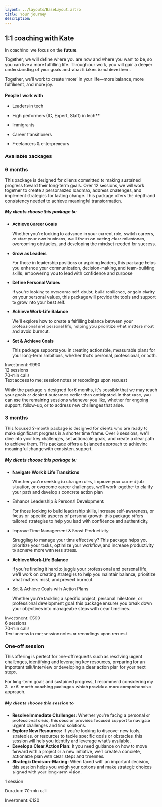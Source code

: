 ```yaml
---
layout: ../layouts/BaseLayout.astro
title: Your journey
description:
---
```


## **1:1 coaching with Kate**


In coaching, we focus on the **future**.

Together, we will define where you are now and where you want to be, so you can live a more fulfilling life. Through our work, you will gain a deeper understanding of your goals and what it takes to achieve them.

Together, we’ll work to create ‘more’ in your life—more balance, more fulfilment, and more joy.

#### People I work with

- Leaders in tech

- High performers (IC, Expert, Staff) in tech**

- Immigrants

- Career transitioners

- Freelancers & enterpreneurs

### Available packages 


### 6 months


This package is designed for clients committed to making sustained progress toward their long-term goals. Over 12 sessions, we will work together to create a personalized roadmap, address challenges, and implement strategies for lasting change. This package offers the depth and consistency needed to achieve meaningful transformation.

##### My clients choose this package to:

- **Achieve Career Goals**

	Whether you're looking to advance in your current role, switch careers, or start your own business, we'll focus on setting clear milestones, overcoming obstacles, and developing the mindset needed for success.


- **Grow as Leaders** 

	For those in leadership positions or aspiring leaders, this package helps you enhance your communication, decision-making, and team-building skills, empowering you to lead with confidence and purpose.


- **Define Personal Values** 

	If you're looking to overcome self-doubt, build resilience, or gain clarity on your personal values, this package will provide the tools and support to grow into your best self.


- **Achieve Work-Life Balance** 

	We'll explore how to create a fulfilling balance between your professional and personal life, helping you prioritize what matters most and avoid burnout.


- **Set & Achieve Goals**

	This package supports you in creating actionable, measurable plans for your long-term ambitions, whether that’s personal, professional, or both.

Investment: €990  
12 sessions  
70-min calls  
Text access to me; session notes or recordings upon request

While the package is designed for 6 months, it's possible that we may reach your goals or desired outcomes earlier than anticipated. In that case, you can use the remaining sessions whenever you like, whether for ongoing support, follow-up, or to address new challenges that arise.

### 3 months


This focused 3-month package is designed for clients who are ready to make significant progress in a shorter time frame. Over 6 sessions, we’ll dive into your key challenges, set actionable goals, and create a clear path to achieve them. This package offers a balanced approach to achieving meaningful change with consistent support.

##### My clients choose this package to:

- **Navigate Work & Life Transitions**

	Whether you're seeking to change roles, improve your current job situation, or overcome career challenges, we’ll work together to clarify your path and develop a concrete action plan.


- Enhance Leadership & Personal Development:

	For those looking to build leadership skills, increase self-awareness, or focus on specific aspects of personal growth, this package offers tailored strategies to help you lead with confidence and authenticity.


- Improve Time Management & Boost Productivity

	Struggling to manage your time effectively? This package helps you prioritize your tasks, optimize your workflow, and increase productivity to achieve more with less stress.


- **Achieve Work-Life Balance** 

	If you're finding it hard to juggle your professional and personal life, we’ll work on creating strategies to help you maintain balance, prioritize what matters most, and prevent burnout.


- Set & Achieve Goals with Action Plans

	Whether you’re tackling a specific project, personal milestone, or professional development goal, this package ensures you break down your objectives into manageable steps with clear timelines.

Investment: €590  
6 sessions  
70-min calls  
Text access to me; session notes or recordings upon request

### One-off session


This offering is perfect for one-off requests such as resolving urgent challenges, identifying and leveraging key resources, preparing for an important talk/interview or developing a clear action plan for your next steps. 

For long-term goals and sustained progress, I recommend considering my 3- or 6-month coaching packages, which provide a more comprehensive approach.

##### **My clients choose this session to:**

- **Resolve Immediate Challenges:** Whether you're facing a personal or professional crisis, this session provides focused support to navigate urgent challenges and find solutions.
- **Explore New Resources:** If you’re looking to discover new tools, strategies, or resources to tackle specific goals or obstacles, this session will help you identify and leverage what’s available.
- **Develop a Clear Action Plan:** If you need guidance on how to move forward with a project or a new initiative, we’ll create a concrete, actionable plan with clear steps and timelines.
- **Strategic Decision-Making:** When faced with an important decision, this session helps you weigh your options and make strategic choices aligned with your long-term vision.

1 session

Duration: 70-min call

Investment: €120 
